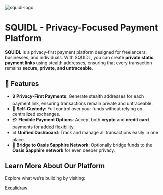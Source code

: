 
![squidl-logo](https://github.com/user-attachments/assets/e1034b67-7c7e-419f-b299-09265244b584)

# SQUIDL - Privacy-Focused Payment Platform

**SQUIDL** is a privacy-first payment platform designed for freelancers, businesses, and individuals. With SQUIDL, you can create **private static payment links** using stealth addresses, ensuring that every transaction remains **secure, private, and untraceable**.

## 🚀 Features

- 🔒 **Privacy-First Payments**: Generate stealth addresses for each payment link, ensuring transactions remain private and untraceable.
- 💼 **Self-Custody**: Full control over your funds without relying on centralized exchanges.
- 💳 **Flexible Payment Options**: Accept both **crypto** and **credit card** payments for added flexibility.
- 📊 **Unified Dashboard**: Track and manage all transactions easily in one place.
- 🌉 **Bridge to Oasis Sapphire Network**: Optionally bridge funds to the **Oasis Sapphire network** for even deeper privacy.

## Learn More About Our Platform
Explore what we’re building by visiting:

[Excalidraw](https://excalidraw.com/#json=FtV1YyZ2JTzPphmrEw1mG,a_D2Fsds3p8W2OJWlRmk6Q)
